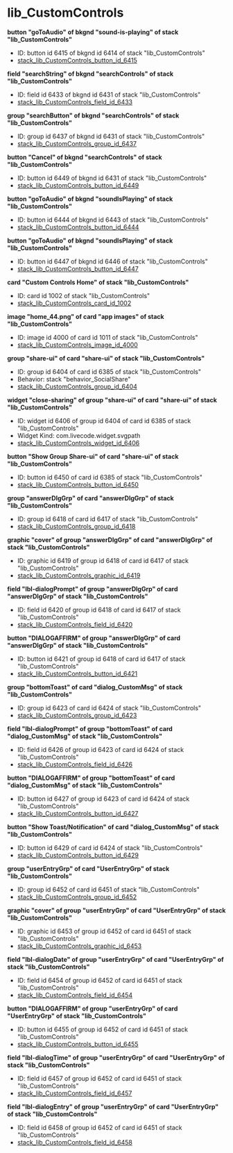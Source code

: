 # lib_CustomControls
**button "goToAudio" of bkgnd "sound-is-playing" of stack "lib_CustomControls"**
* ID: button id 6415 of bkgnd id 6414 of stack "lib_CustomControls"
* [stack_lib_CustomControls_button_id_6415](./../ScriptTracker/libraries/lib_CustomControls_Scripts/stack_lib_CustomControls_button_id_6415.livecodescript)

**field "searchString" of bkgnd "searchControls" of stack "lib_CustomControls"**
* ID: field id 6433 of bkgnd id 6431 of stack "lib_CustomControls"
* [stack_lib_CustomControls_field_id_6433](./../ScriptTracker/libraries/lib_CustomControls_Scripts/stack_lib_CustomControls_field_id_6433.livecodescript)

**group "searchButton" of bkgnd "searchControls" of stack "lib_CustomControls"**
* ID: group id 6437 of bkgnd id 6431 of stack "lib_CustomControls"
* [stack_lib_CustomControls_group_id_6437](./../ScriptTracker/libraries/lib_CustomControls_Scripts/stack_lib_CustomControls_group_id_6437.livecodescript)

**button "Cancel" of bkgnd "searchControls" of stack "lib_CustomControls"**
* ID: button id 6449 of bkgnd id 6431 of stack "lib_CustomControls"
* [stack_lib_CustomControls_button_id_6449](./../ScriptTracker/libraries/lib_CustomControls_Scripts/stack_lib_CustomControls_button_id_6449.livecodescript)

**button "goToAudio" of bkgnd "soundIsPlaying" of stack "lib_CustomControls"**
* ID: button id 6444 of bkgnd id 6443 of stack "lib_CustomControls"
* [stack_lib_CustomControls_button_id_6444](./../ScriptTracker/libraries/lib_CustomControls_Scripts/stack_lib_CustomControls_button_id_6444.livecodescript)

**button "goToAudio" of bkgnd "soundIsPlaying" of stack "lib_CustomControls"**
* ID: button id 6447 of bkgnd id 6446 of stack "lib_CustomControls"
* [stack_lib_CustomControls_button_id_6447](./../ScriptTracker/libraries/lib_CustomControls_Scripts/stack_lib_CustomControls_button_id_6447.livecodescript)

**card "Custom Controls Home" of stack "lib_CustomControls"**
* ID: card id 1002 of stack "lib_CustomControls"
* [stack_lib_CustomControls_card_id_1002](./../ScriptTracker/libraries/lib_CustomControls_Scripts/stack_lib_CustomControls_card_id_1002.livecodescript)

**image "home_44.png" of card "app images" of stack "lib_CustomControls"**
* ID: image id 4000 of card id 1011 of stack "lib_CustomControls"
* [stack_lib_CustomControls_image_id_4000](./../ScriptTracker/libraries/lib_CustomControls_Scripts/stack_lib_CustomControls_image_id_4000.livecodescript)

**group "share-ui" of card "share-ui" of stack "lib_CustomControls"**
* ID: group id 6404 of card id 6385 of stack "lib_CustomControls"
* Behavior: stack "behavior_SocialShare"
* [stack_lib_CustomControls_group_id_6404](./../ScriptTracker/libraries/lib_CustomControls_Scripts/stack_lib_CustomControls_group_id_6404.livecodescript)

**widget "close-sharing" of group "share-ui" of card "share-ui" of stack "lib_CustomControls"**
* ID: widget id 6406 of group id 6404 of card id 6385 of stack "lib_CustomControls"
* Widget Kind: com.livecode.widget.svgpath
* [stack_lib_CustomControls_widget_id_6406](./../ScriptTracker/libraries/lib_CustomControls_Scripts/stack_lib_CustomControls_widget_id_6406.livecodescript)

**button "Show Group Share-ui" of card "share-ui" of stack "lib_CustomControls"**
* ID: button id 6450 of card id 6385 of stack "lib_CustomControls"
* [stack_lib_CustomControls_button_id_6450](./../ScriptTracker/libraries/lib_CustomControls_Scripts/stack_lib_CustomControls_button_id_6450.livecodescript)

**group "answerDlgGrp" of card "answerDlgGrp" of stack "lib_CustomControls"**
* ID: group id 6418 of card id 6417 of stack "lib_CustomControls"
* [stack_lib_CustomControls_group_id_6418](./../ScriptTracker/libraries/lib_CustomControls_Scripts/stack_lib_CustomControls_group_id_6418.livecodescript)

**graphic "cover" of group "answerDlgGrp" of card "answerDlgGrp" of stack "lib_CustomControls"**
* ID: graphic id 6419 of group id 6418 of card id 6417 of stack "lib_CustomControls"
* [stack_lib_CustomControls_graphic_id_6419](./../ScriptTracker/libraries/lib_CustomControls_Scripts/stack_lib_CustomControls_graphic_id_6419.livecodescript)

**field "lbl-dialogPrompt" of group "answerDlgGrp" of card "answerDlgGrp" of stack "lib_CustomControls"**
* ID: field id 6420 of group id 6418 of card id 6417 of stack "lib_CustomControls"
* [stack_lib_CustomControls_field_id_6420](./../ScriptTracker/libraries/lib_CustomControls_Scripts/stack_lib_CustomControls_field_id_6420.livecodescript)

**button "DIALOGAFFIRM" of group "answerDlgGrp" of card "answerDlgGrp" of stack "lib_CustomControls"**
* ID: button id 6421 of group id 6418 of card id 6417 of stack "lib_CustomControls"
* [stack_lib_CustomControls_button_id_6421](./../ScriptTracker/libraries/lib_CustomControls_Scripts/stack_lib_CustomControls_button_id_6421.livecodescript)

**group "bottomToast" of card "dialog_CustomMsg" of stack "lib_CustomControls"**
* ID: group id 6423 of card id 6424 of stack "lib_CustomControls"
* [stack_lib_CustomControls_group_id_6423](./../ScriptTracker/libraries/lib_CustomControls_Scripts/stack_lib_CustomControls_group_id_6423.livecodescript)

**field "lbl-dialogPrompt" of group "bottomToast" of card "dialog_CustomMsg" of stack "lib_CustomControls"**
* ID: field id 6426 of group id 6423 of card id 6424 of stack "lib_CustomControls"
* [stack_lib_CustomControls_field_id_6426](./../ScriptTracker/libraries/lib_CustomControls_Scripts/stack_lib_CustomControls_field_id_6426.livecodescript)

**button "DIALOGAFFIRM" of group "bottomToast" of card "dialog_CustomMsg" of stack "lib_CustomControls"**
* ID: button id 6427 of group id 6423 of card id 6424 of stack "lib_CustomControls"
* [stack_lib_CustomControls_button_id_6427](./../ScriptTracker/libraries/lib_CustomControls_Scripts/stack_lib_CustomControls_button_id_6427.livecodescript)

**button "Show Toast/Notification" of card "dialog_CustomMsg" of stack "lib_CustomControls"**
* ID: button id 6429 of card id 6424 of stack "lib_CustomControls"
* [stack_lib_CustomControls_button_id_6429](./../ScriptTracker/libraries/lib_CustomControls_Scripts/stack_lib_CustomControls_button_id_6429.livecodescript)

**group "userEntryGrp" of card "UserEntryGrp" of stack "lib_CustomControls"**
* ID: group id 6452 of card id 6451 of stack "lib_CustomControls"
* [stack_lib_CustomControls_group_id_6452](./../ScriptTracker/libraries/lib_CustomControls_Scripts/stack_lib_CustomControls_group_id_6452.livecodescript)

**graphic "cover" of group "userEntryGrp" of card "UserEntryGrp" of stack "lib_CustomControls"**
* ID: graphic id 6453 of group id 6452 of card id 6451 of stack "lib_CustomControls"
* [stack_lib_CustomControls_graphic_id_6453](./../ScriptTracker/libraries/lib_CustomControls_Scripts/stack_lib_CustomControls_graphic_id_6453.livecodescript)

**field "lbl-dialogDate" of group "userEntryGrp" of card "UserEntryGrp" of stack "lib_CustomControls"**
* ID: field id 6454 of group id 6452 of card id 6451 of stack "lib_CustomControls"
* [stack_lib_CustomControls_field_id_6454](./../ScriptTracker/libraries/lib_CustomControls_Scripts/stack_lib_CustomControls_field_id_6454.livecodescript)

**button "DIALOGAFFIRM" of group "userEntryGrp" of card "UserEntryGrp" of stack "lib_CustomControls"**
* ID: button id 6455 of group id 6452 of card id 6451 of stack "lib_CustomControls"
* [stack_lib_CustomControls_button_id_6455](./../ScriptTracker/libraries/lib_CustomControls_Scripts/stack_lib_CustomControls_button_id_6455.livecodescript)

**field "lbl-dialogTime" of group "userEntryGrp" of card "UserEntryGrp" of stack "lib_CustomControls"**
* ID: field id 6457 of group id 6452 of card id 6451 of stack "lib_CustomControls"
* [stack_lib_CustomControls_field_id_6457](./../ScriptTracker/libraries/lib_CustomControls_Scripts/stack_lib_CustomControls_field_id_6457.livecodescript)

**field "lbl-dialogEntry" of group "userEntryGrp" of card "UserEntryGrp" of stack "lib_CustomControls"**
* ID: field id 6458 of group id 6452 of card id 6451 of stack "lib_CustomControls"
* [stack_lib_CustomControls_field_id_6458](./../ScriptTracker/libraries/lib_CustomControls_Scripts/stack_lib_CustomControls_field_id_6458.livecodescript)

